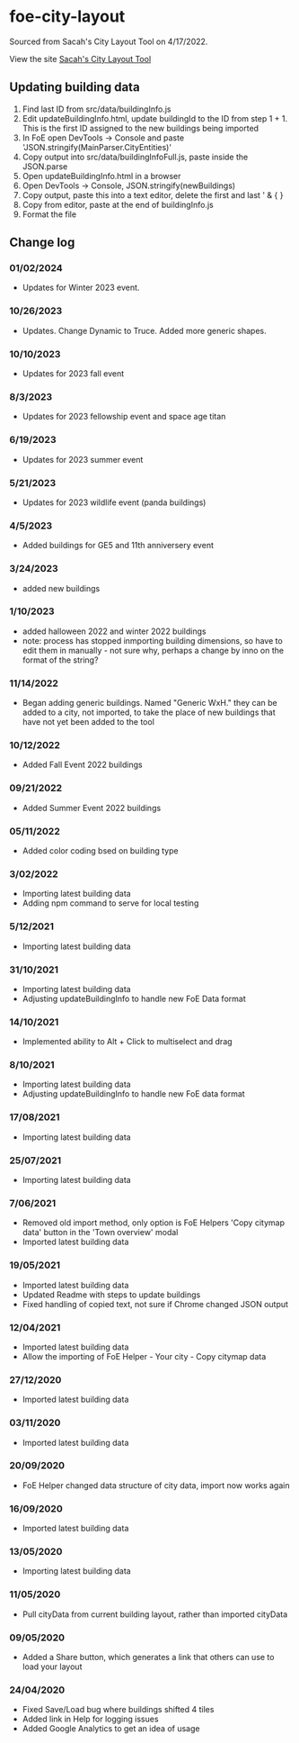 # foe-city-layout

Sourced from Sacah's City Layout Tool on 4/17/2022.

View the site [Sacah's City Layout Tool](https://sacah.github.io/foe-city-layout/)

## Updating building data
1. Find last ID from src/data/buildingInfo.js
2. Edit updateBuildingInfo.html, update buildingId to the ID from step 1 + 1. This is the first ID assigned to the new buildings being imported
3. In FoE open DevTools -> Console and paste 'JSON.stringify(MainParser.CityEntities)'
4. Copy output into src/data/buildingInfoFull.js, paste inside the JSON.parse
5. Open updateBuildingInfo.html in a browser
6. Open DevTools -> Console, JSON.stringify(newBuildings)
7. Copy output, paste this into a text editor, delete the first and last ' & { }
8. Copy from editor, paste at the end of buildingInfo.js
9. Format the file

## Change log

### 01/02/2024
* Updates for Winter 2023 event.
### 10/26/2023
* Updates. Change Dynamic to Truce. Added more generic shapes. 
### 10/10/2023
* Updates for 2023 fall event 
### 8/3/2023
* Updates for 2023 fellowship event and space age titan 
### 6/19/2023
* Updates for 2023 summer event 
### 5/21/2023
* Updates for 2023 wildlife event (panda buildings)
### 4/5/2023
* Added buildings for GE5 and 11th anniversery event
### 3/24/2023
* added new buildings
### 1/10/2023
* added halloween 2022 and winter 2022 buildings
* note: process has stopped inmporting building dimensions, so have to edit them in manually - not sure why, perhaps a change by inno on the format of the string?
### 11/14/2022
* Began adding generic buildings. Named "Generic WxH." they can be added to a city, not imported, to take the place of new buildings that have not yet been added to the tool
### 10/12/2022
* Added Fall Event 2022 buildings 
### 09/21/2022
* Added Summer Event 2022 buildings 
### 05/11/2022
* Added color coding bsed on building type
### 3/02/2022
* Importing latest building data
* Adding npm command to serve for local testing
### 5/12/2021
* Importing latest building data
### 31/10/2021
* Importing latest building data
* Adjusting updateBuildingInfo to handle new FoE Data format
### 14/10/2021
* Implemented ability to Alt + Click to multiselect and drag
### 8/10/2021
* Importing latest building data
* Adjusting updateBuildingInfo to handle new FoE data format
### 17/08/2021
* Importing latest building data
### 25/07/2021
* Importing latest building data
### 7/06/2021
* Removed old import method, only option is FoE Helpers 'Copy citymap data' button in the 'Town overview' modal
* Imported latest building data
### 19/05/2021
* Imported latest building data
* Updated Readme with steps to update buildings
* Fixed handling of copied text, not sure if Chrome changed JSON output
### 12/04/2021
* Imported latest building data
* Allow the importing of FoE Helper - Your city - Copy citymap data

### 27/12/2020
* Imported latest building data

### 03/11/2020
* Imported latest building data

### 20/09/2020
* FoE Helper changed data structure of city data, import now works again

### 16/09/2020
* Imported latest building data

### 13/05/2020
* Importing latest building data

### 11/05/2020
* Pull cityData from current building layout, rather than imported cityData

### 09/05/2020
* Added a Share button, which generates a link that others can use to load your layout

### 24/04/2020
* Fixed Save/Load bug where buildings shifted 4 tiles
* Added link in Help for logging issues
* Added Google Analytics to get an idea of usage
